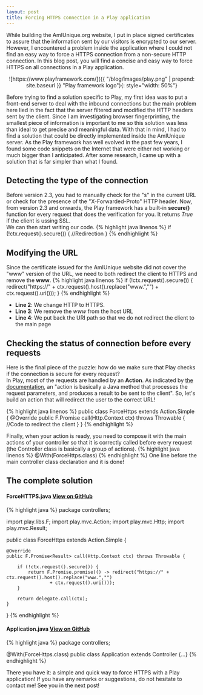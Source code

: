 ```yaml
---
layout: post
title: Forcing HTTPS connection in a Play application
---
```


While building the AmIUnique.org website, I put in place signed certificates to assure that the information sent by our visitors is encrypted to our server.
However, I encountered a problem inside the application where I could not find an easy way to force a HTTPS connection from a non-secure HTTP connection.
In this blog post, you will find a concise and easy way to force HTTPS on all connections in a Play application.

<div style="text-align:center" markdown="1">
![https://www.playframework.com/]({{ "/blog/images/play.png" | prepend: site.baseurl }} "Play framework logo"){: style="width: 50%"}
</div>

Before trying to find a solution specific to Play, my first idea was to put a front-end server to deal with the inbound connections but the main problem here lied in
the fact that the server filtered and modified the HTTP headers sent by the client. Since I am investigating browser fingerprinting, the smallest piece of
information is important to me so this solution was less than ideal to get precise and meaningful data. With that in mind, I had to find a solution that could
be directly implemented inside the AmIUnique server. As the Play framework has well evolved in the past few years, I found some code snippets on the Internet
that were either not working or much bigger than I anticipated. After some research, I came up with a solution that is far simpler than what I found.

## Detecting the type of the connection
Before version 2.3, you had to manually check for the "s" in the current URL or check for the presence of the "X-Forwarded-Proto" HTTP header.
Now, from version 2.3 and onwards, the Play framework has a built-in **secure()** function for every request that does the verification for you.
It returns *True* if the client is ussing SSL.  
We can then start writing our code.
{% highlight java linenos %}
if (!ctx.request().secure()) {
    //Redirection
}
{% endhighlight %}

## Modifying the URL
Since the certificate issued for the AmIUnique website did not cover the "www" version of the URL, we need to both redirect the client to HTTPS and remove the **www**.
{% highlight java linenos %}
if (!ctx.request().secure()) {
    redirect("https://"
            + ctx.request().host().replace("www.","")
            + ctx.request().uri()));
}
{% endhighlight %}
+ **Line 2**: We change HTTP to HTTPS.
+ **Line 3**: We remove the *www* from the host URL
+ **Line 4**: We put back the URI path so that we do not redirect the client to the main page

## Checking the status of connection before every requests
Here is the final piece of the puzzle: how do we make sure that Play checks if the connection is secure for every request?  
In Play, most of the requests are handled by an **Action**. As indicated by [the documentation](https://www.playframework.com/documentation/2.0/JavaActions), an "action is basically a Java method that processes the request parameters, and produces a result to be sent to the client". So, let's build an action that will redirect the user to the correct URL!

{% highlight java linenos %}
public class ForceHttps extends Action.Simple {
    @Override
    public F.Promise<Result> call(Http.Context ctx) throws Throwable {
		//Code to redirect the client
    }
}
{% endhighlight %}

Finally, when your action is ready, you need to compose it with the main actions of your controller so that it is correctly called before every request (the Controller class is basically a group of actions).
{% highlight java linenos %}
@With(ForceHttps.class)
{% endhighlight %}
One line before the main controller class declaration and it is done!

## The complete solution

#### ForceHTTPS.java <a class="btn btn-secondary git" href="https://github.com/DIVERSIFY-project/amiunique/blob/master/website/app/controllers/ForceHttps.java"><i style="vertical-align: middle" class="fa fa-github fa-2x"></i>View on GitHub</a>
{% highlight java %}
package controllers;

import play.libs.F;
import play.mvc.Action;
import play.mvc.Http;
import play.mvc.Result;

public class ForceHttps extends Action.Simple {

    @Override
    public F.Promise<Result> call(Http.Context ctx) throws Throwable {

        if (!ctx.request().secure()) {
            return F.Promise.promise(() -> redirect("https://" + ctx.request().host().replace("www.","")
                    + ctx.request().uri()));
        }

        return delegate.call(ctx);
    }

}
{% endhighlight %}

#### Application.java <a class="btn btn-secondary git" href="https://github.com/DIVERSIFY-project/amiunique/blob/master/website/app/controllers/Application.java#L22"><i style="vertical-align: middle" class="fa fa-github fa-2x"></i>View on GitHub</a>
{% highlight java %}
package controllers;

@With(ForceHttps.class)
public class Application extends Controller {...}
{% endhighlight %}

There you have it: a simple and quick way to force HTTPS with a Play application! If you have any remarks or suggestions, do not hesitate to contact me! See you in the next post!
